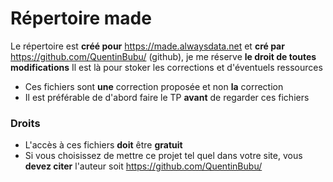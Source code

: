 # Répertoire made
Le répertoire est **créé pour** https://made.alwaysdata.net et **cré par** https://github.com/QuentinBubu/ (github), je me réserve **le droit de toutes modifications**
Il est là pour stoker les corrections et d'éventuels ressources

- Ces fichiers sont **une** correction proposée et non **la** correction
- Il est préférable de d'abord faire le TP **avant** de regarder ces fichiers

### Droits
- L'accès à ces fichiers **doit** être **gratuit**
- Si vous choisissez de mettre ce projet tel quel dans votre site, vous **devez citer** l'auteur soit https://github.com/QuentinBubu/
